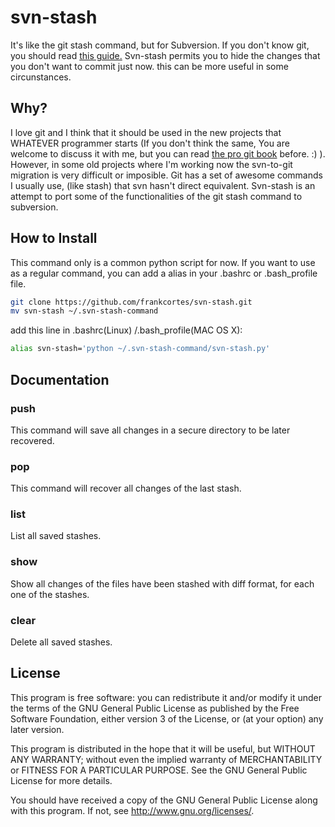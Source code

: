 svn-stash
==========

It's like the git stash command, but for Subversion. If you don't know git, you should read [this guide.](http://git.or.cz/course/svn.html)
Svn-stash permits you to hide the changes that you don't want to commit just now. this can be more useful in some circunstances.

Why?
----------

I love git and I think that it should be used in the new projects that WHATEVER programmer starts (If you don't think the same, 	You are welcome to discuss it with me, but you can read [the pro git book](http://git-scm.com/book) before. :) ). However, in some old projects where I'm working now the svn-to-git migration is very difficult or imposible. Git has a set of awesome commands I usually use, (like stash) that svn hasn't direct equivalent. Svn-stash is an attempt to port some of the functionalities of the git stash command to subversion.

How to Install
----------

This command only is a common python script for now. If you want to use as a regular command, you can add a alias in your .bashrc or .bash_profile file.
```bash
git clone https://github.com/frankcortes/svn-stash.git 
mv svn-stash ~/.svn-stash-command
```
add this line in .bashrc(Linux) /.bash_profile(MAC OS X): 
```bash
alias svn-stash='python ~/.svn-stash-command/svn-stash.py'
```


Documentation
----------

### push ######
This command will save all changes in a secure directory to be later recovered.
### pop ######
This command will recover all changes of the last stash.
### list ######
List all saved stashes.
### show ######
Show all changes of the files have been stashed with diff format, for each one of the stashes.
### clear ######
Delete all saved stashes.


License
------------
This program is free software: you can redistribute it and/or modify
it under the terms of the GNU General Public License as published by
the Free Software Foundation, either version 3 of the License, or
(at your option) any later version.

This program is distributed in the hope that it will be useful,
but WITHOUT ANY WARRANTY; without even the implied warranty of
MERCHANTABILITY or FITNESS FOR A PARTICULAR PURPOSE.  See the
GNU General Public License for more details.

You should have received a copy of the GNU General Public License
along with this program.  If not, see <http://www.gnu.org/licenses/>.